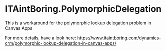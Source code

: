 # ITAintBoring.PolymorphicDelegation

This is a workaround for the polymorphic lookup delegation problem in Canvas Apps

For more details, have a look here: 
https://www.itaintboring.com/dynamics-crm/polymorphic-lookup-delegation-in-canvas-apps/
